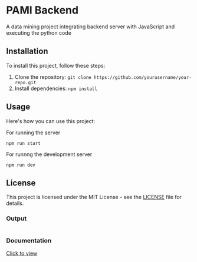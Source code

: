 <h1>PAMI Backend</h1>

<p>A data mining project integrating backend server with JavaScript and executing the python code</p>

<h2>Installation</h2>

<p>To install this project, follow these steps:</p>

<ol>
    <li>Clone the repository: <code>git clone https://github.com/yourusername/your-repo.git</code></li>
    <li>Install dependencies: <code>npm install</code></li>
</ol>

<h2>Usage</h2>

<p>Here's how you can use this project:</p>

<p>For running the server</p>
<pre><code>npm run start</code></pre>

<p>For runnng the development server</p>
<pre><code>npm run dev</code></pre>

<h2>License</h2>

<p>This project is licensed under the MIT License - see the <a href="LICENSE">LICENSE</a> file for details.</p>

<h3>Output</h3>
<img src="">
<h3>Documentation</h3>
<a href="">Click to view</a>